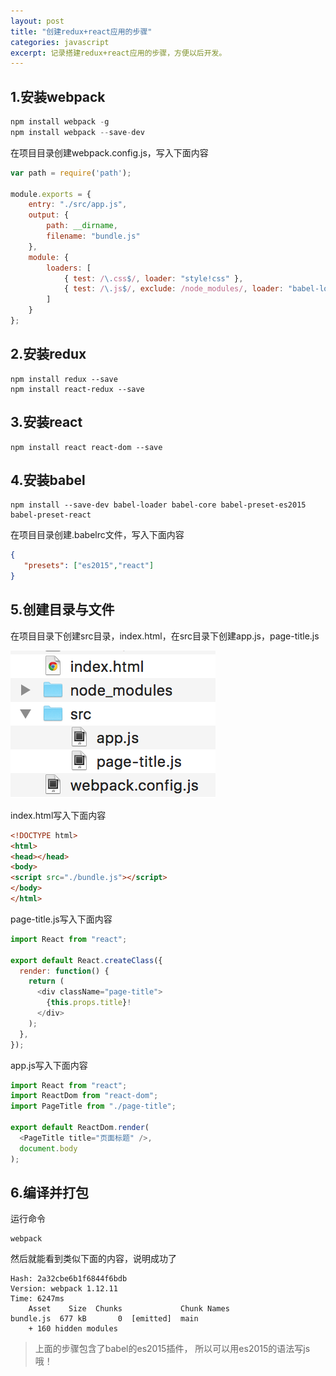 ```yaml
---
layout: post
title: "创建redux+react应用的步骤"
categories: javascript
excerpt: 记录搭建redux+react应用的步骤，方便以后开发。
---
```


## 1.安装webpack
```javascript
npm install webpack -g
npm install webpack --save-dev
```
在项目目录创建webpack.config.js，写入下面内容

```js
var path = require('path');

module.exports = {
    entry: "./src/app.js",
    output: {
        path: __dirname,
        filename: "bundle.js"
    },
    module: {
        loaders: [
            { test: /\.css$/, loader: "style!css" },
            { test: /\.js$/, exclude: /node_modules/, loader: "babel-loader"}
        ]
    }
};
```
## 2.安装redux
```
npm install redux --save
npm install react-redux --save
```
## 3.安装react
```
npm install react react-dom --save
```
## 4.安装babel
```
npm install --save-dev babel-loader babel-core babel-preset-es2015 babel-preset-react
```
在项目目录创建.babelrc文件，写入下面内容

```json
{
   "presets": ["es2015","react"]
}
```
## 5.创建目录与文件
在项目目录下创建src目录，index.html，在src目录下创建app.js，page-title.js

![目录结构](/images/react-redux.png)


index.html写入下面内容

```html
<!DOCTYPE html>
<html>
<head></head>
<body>
<script src="./bundle.js"></script>
</body>
</html>
```

page-title.js写入下面内容

```javascript
import React from "react";

export default React.createClass({
  render: function() {
    return (
      <div className="page-title">
        {this.props.title}!
      </div>
    );
  },
});
```

app.js写入下面内容

```javascript
import React from "react";
import ReactDom from "react-dom";
import PageTitle from "./page-title";

export default ReactDom.render(
  <PageTitle title="页面标题" />,
  document.body
);
```

## 6.编译并打包
运行命令

```
webpack
```
然后就能看到类似下面的内容，说明成功了

```
Hash: 2a32cbe6b1f6844f6bdb
Version: webpack 1.12.11
Time: 6247ms
    Asset    Size  Chunks             Chunk Names
bundle.js  677 kB       0  [emitted]  main
    + 160 hidden modules
```

> 上面的步骤包含了babel的es2015插件，
> 所以可以用es2015的语法写js哦！




